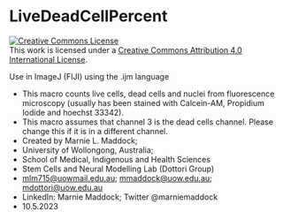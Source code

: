 # LiveDeadCellPercent

<a rel="license" href="http://creativecommons.org/licenses/by/4.0/"><img alt="Creative Commons License" style="border-width:0" src="https://i.creativecommons.org/l/by/4.0/88x31.png" /></a><br />This work is licensed under a <a rel="license" href="http://creativecommons.org/licenses/by/4.0/">Creative Commons Attribution 4.0 International License</a>.


Use in ImageJ (FIJI) using the .ijm language
- This macro counts live cells, dead cells and nuclei from fluorescence microscopy (usually has been stained with Calcein-AM, Propidium Iodide and hoechst 33342). 
- This macro assumes that channel 3 is the dead cells channel. Please change this if it is in a different channel.
- Created by Marnie L. Maddock; 
- University of Wollongong, Australia;
- School of Medical, Indigenous and Health Sciences
- Stem Cells and Neural Modelling Lab (Dottori Group)
- mlm715@uowmail.edu.au; mmaddock@uow.edu.au; mdottori@uow.edu.au
- LinkedIn: Marnie Maddock; Twitter @marniemaddock
- 10.5.2023

